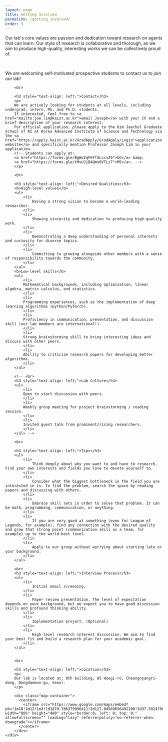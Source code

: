 ```yaml
---
layout: page
title: Getting Involved
permalink: /getting_involved/
order: 9
---
```


<div class='container'>
  <div class='row'>
    <div class='col-lg-1'></div>
        <div class='col-lg-10'>
        <p>
        Our lab's core values are passion and dedication toward research on agents that can learn. Our style of research is collaborative and thorough, as we aim to produce high-quality, interesting works we can be collectively proud of.
        <!-- We target to be the best and support each other.
        We believe in fostering a collaborative environment where everyone's ideas are valued and where each team member is encouraged to contribute to the overall success of the project.
        We place a strong emphasis on excellence, and we strive to produce high-quality work that pushes the boundaries of what is possible. -->
        </p>
        <br>
        <p>
        We are welcoming self-motivated prospective students to contact us to join our lab!
        </p>

        <br>

        <h3 style="text-align: left;">Contact</h3>
        <p>
        We are actively looking for students at all levels, including undergrad, intern, MS, and Ph.D. students.
        If interested, feel free to <a href="mailto:joe.lim@kaist.ac.kr">email Joseph</a> with your CV and a brief description of your research interest.
        For official application, please apply to the Kim Jaechul Graduate School of AI at Korea Advanced Institute of Science and Technology via the <a href="https://apply.kaist.ac.kr/GradApply/GradApply/Login">application website</a> and specifically mention Professor Joseph Lim in your application.
        <!-- Students can apply at:
        <a href="https://forms.gle/BgWoZqFEFfdLccvZ9">UG</a> &amp;
        <a href="https://forms.gle/tMvUJjD4Qmv6VTLz7">MS</a>. -->
        </p>

        <br>

        <h3 style="text-align: left;">Desired Qualities</h3>
        <b>High-level values</b>
        <ul>
            <li>
                Having a strong vision to become a world-leading researcher.
            </li>
            <li>
                Showing sincerity and dedication to producing high-quality work.
            </li>
            <li>
                Demonstrating a deep understanding of personal interests and curiosity for diverse topics.
            </li>
            <li>
                Committing to growing alongside other members with a sense of responsibility towards the community.
            </li>
        </ul>
        <b>Low-level skills</b>
        <ul>
            <li>
            Mathematical backgrounds, including optimization, linear algebra, matrix calculus, and statistics.
            </li>
            <li>
            Programming experiences, such as the implementation of deep learning algorithms (python/PyTorch).
            </li>
            <li>
            Proficiency in communication, presentation, and discussion skill (our lab members are international!).
            </li>
            <li>
            Strong brainstorming skill to bring interesting ideas and discuss with other peers.
            </li>
            <li>
            Ability to criticize research papers for developing better algorithms.
            </li>
        </ul>

        <!-- <br>
        <h3 style="text-align: left;">Lab Culture</h3>
        <ul>
            <li>
            Open to start discussion with peers.
            </li>
            <li>
            Weekly group meeting for project brainstorming / reading session.
            </li>
            <li>
            Invited guest talk from prominent/rising researchers.
            </li>
        </ul> -->

        <br>

        <h3 style="text-align: left;">Tips</h3>
        <ul>
            <li>
                Think deeply about why you want to and have to research. Find your own interests and fields you love to devote yourself to.
            </li>
            <li>
                Consider what the biggest bottleneck in the field you are interested in is. To find the problem, search the space by reading papers and discussing with others.
            </li>
            <li>
                Embrace skill sets in order to solve that problem. It can be math, programming, communication, or anything.
            </li>
            <li>
                If you are very good at something (even for League of Legends, for example), find any connection with the desired quality and grow that strong point (communication skill as a team, for example) up to the world-best level.
            </li>
            <li>
                Apply to our group without worrying about starting late or your background.
            </li>
        </ul>

        <br>
        <h3 style="text-align: left;">Interview Process</h3>
        <ul>
            <li>
                Initial email screening.
            </li>
            <li>
                Paper review presentation. The level of expectation depends on your background, but we expect you to have good discussion skills and profound thinking ability.
            </li>
            <li>
                Implementation project. (Optional)
            </li>
            <li>
                High-level research interest discussion. We aim to find your best fit and build a research plan for your academic goal.
            </li>
        </ul>


        <br>

        <h3 style="text-align: left;">Location</h3>
        <p>
        Our lab is located at: 9th building, 85 Hoegi-ro, Cheongnyangri-dong, Dongdaemun-gu, Seoul.
        </p>

        <div class="map-container">
          <center>
            <iframe src="https://www.google.com/maps/embed?pb=!1m18!1m12!1m3!1d1879.786379996411!2d127.04569656492208!3d37.59247900925209!2m3!1f0!2f0!3f0!3m2!1i1024!2i768!4f13.1!3m3!1m2!1s0x357cbb644204398b%3A0xf00723351f96d8c8!2sKAIST%20College%20of%20Business!5e0!3m2!1sen!2skr!4v1678033798242!5m2!1sen!2skr" width="80%" height="400" style="border:0; left: 0; top: 0;" allowfullscreen="" loading="lazy" referrerpolicy="no-referrer-when-downgrade"></iframe>
          </center>
        </div>
    </div>
  </div>
</div>
